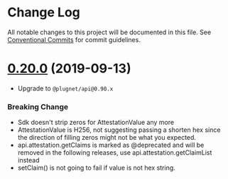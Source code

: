 # Change Log

All notable changes to this project will be documented in this file.
See [Conventional Commits](https://conventionalcommits.org) for commit guidelines.

# [0.20.0](https://github.com/cennznet/api.js) (2019-09-13)
* Upgrade to `@plugnet/api@0.90.x`


### Breaking Change
* Sdk doesn't strip zeros for AttestationValue any more
* AttestationValue is H256, not suggesting passing a shorten hex since the direction of filling zeros might not be what you expected.
* api.attestation.getClaims is marked as @deprecated and will be removed in the following releases, use api.attestation.getClaimList instead
* setClaim() is not going to fail if value is not hex string.
